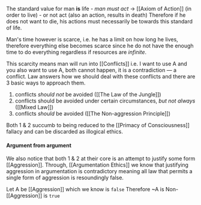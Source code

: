 The standard value for man **is** life
	- _man must act_  -> [[Axiom of Action]] (in order to live)
	- or not act (also an action, results in death)
Therefore if he does not want to die, his actions must necessarily be towards this standard of life.

Man's time however is scarce, i.e. he has a limit on how long he lives, therefore everything else becomes scarce since he do not have the enough time to do everything regardless if resources are _infinite_.

This scarcity means man will run into [[Conflicts]] i.e. I want to use A and you also want to use A, both cannot happen, it is a contradiction — a conflict. 
Law answers how we should deal with these conflicts and there are 3 basic ways to approach them.
1. conflicts _should not_ be avoided ([[The Law of the Jungle]])
2. conflicts should be avoided under certain circumstances, _but not always_ ([[Mixed Law]])
3. conflicts _should_ be avoided ([[The Non-aggression Principle]])

Both 1 & 2 succumb to being reduced to the [[Primacy of Consciousness]] fallacy and can be discarded as illogical ethics.

#### Argument from argument
We also notice that both 1 & 2 at their core is an attempt to justify some form [[Aggression]]. 
Through, [[Argumentation Ethics]] we know that justifying aggression in argumentation is contradictory meaning all law that permits a single form of aggression is resoundingly false.

Let A be [[Aggression]] which we know is `false`
Therefore ~A is Non-[[Aggression]] is `true`



